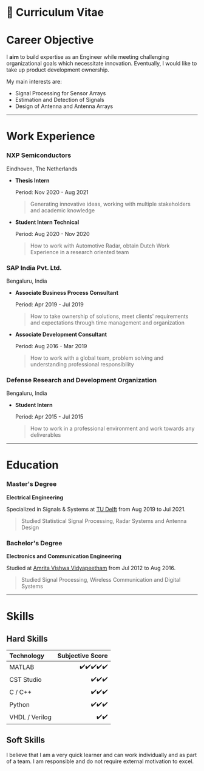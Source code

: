 # 📜 Curriculum Vitae

# Career Objective

I **aim** to build expertise as an Engineer while
meeting challenging organizational goals which
necessitate innovation. Eventually, I would like
to take up product development ownership.

My main interests are:
- Signal Processing for Sensor Arrays
- Estimation and Detection of Signals
- Design of Antenna and Antenna Arrays

---

# Work Experience

### NXP Semiconductors
Eindhoven, The Netherlands
- **Thesis Intern**
    
    Period: Nov 2020 - Aug 2021
    
    > Generating innovative ideas, working with multiple stakeholders and academic knowledge
- **Student Intern Technical** 

    Period: Aug 2020 - Nov 2020
    
    > How to work with Automotive Radar, obtain Dutch Work Experience in a research oriented team

### SAP India Pvt. Ltd.
Bengaluru, India
- **Associate Business Process Consultant**

    Period: Apr 2019 - Jul 2019
    
    > How to take ownership of solutions, meet clients' requirements and expectations through time management and organization
- **Associate Development Consultant**

    Period: Aug 2016 - Mar 2019
    
    > How to work with a global team, problem solving and understanding professional responsibility
### Defense Research and Development Organization
Bengaluru, India
- **Student Intern**

    Period: Apr 2015 - Jul 2015
    
    > How to work in a professional environment and work towards any deliverables

---

# Education

### Master's Degree

**Electrical Engineering**

Specialized in Signals & Systems at [TU Delft](https://www.tudelft.nl/en/) from Aug 2019 to Jul 2021.

> Studied Statistical Signal Processing, Radar Systems and Antenna Design

### Bachelor's Degree

**Electronics and Communication Engineering**

Studied at [Amrita Vishwa Vidyapeetham](https://www.amrita.edu/) from Jul 2012 to Aug 2016.

> Studied Signal Processing, Wireless Communication and Digital Systems

---

# Skills

## Hard Skills

|Technology|Subjective Score|
|:--|--:|
|MATLAB|✔️✔️✔️✔️✔️|
|CST Studio|✔️✔️✔️|
|C / C++|✔️✔️✔️|
|Python|✔️✔️✔️|
|VHDL / Verilog|✔️✔️|

## Soft Skills

I believe that I am a very quick learner and can work individually and as part of a team. I am responsible and do not require external motivation to excel.